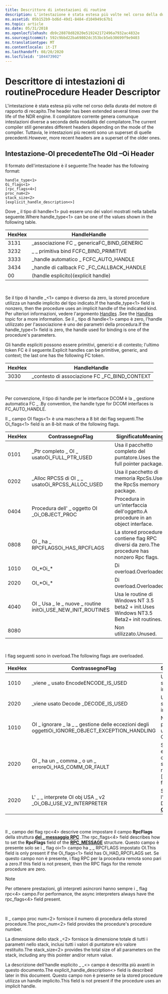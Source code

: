 ```yaml
---
title: Descrittore di intestazioni di routine
description: L'intestazione è stata estesa più volte nel corso della durata del motore di rapporto di recapito. Il compilatore corrente genera comunque intestazioni diverse a seconda della modalità del compilatore. Tuttavia, le intestazioni più recenti sono un superset di quelle precedenti.
ms.assetid: 05b152b9-bd6d-49d1-8484-d104949c67b1
ms.topic: article
ms.date: 05/31/2018
ms.openlocfilehash: db9c28878d82820e519242172496a7932ac4832e
ms.sourcegitcommit: 592c9bbd22ba69802dc353bcb5eb30699f9e9403
ms.translationtype: MT
ms.contentlocale: it-IT
ms.lasthandoff: 08/20/2020
ms.locfileid: "104473902"
---
```

# <a name="procedure-header-descriptor"></a><span data-ttu-id="c7d57-105">Descrittore di intestazioni di routine</span><span class="sxs-lookup"><span data-stu-id="c7d57-105">Procedure Header Descriptor</span></span>

<span data-ttu-id="c7d57-106">L'intestazione è stata estesa più volte nel corso della durata del motore di rapporto di recapito.</span><span class="sxs-lookup"><span data-stu-id="c7d57-106">The header has been extended several times over the life of the NDR engine.</span></span> <span data-ttu-id="c7d57-107">Il compilatore corrente genera comunque intestazioni diverse a seconda della modalità del compilatore.</span><span class="sxs-lookup"><span data-stu-id="c7d57-107">The current compiler still generates different headers depending on the mode of the compiler.</span></span> <span data-ttu-id="c7d57-108">Tuttavia, le intestazioni più recenti sono un superset di quelle precedenti.</span><span class="sxs-lookup"><span data-stu-id="c7d57-108">However, more recent headers are a superset of the older ones.</span></span>

## <a name="the-old-oi-header"></a><span data-ttu-id="c7d57-109">Intestazione-OI precedente</span><span class="sxs-lookup"><span data-stu-id="c7d57-109">The Old –Oi Header</span></span>

<span data-ttu-id="c7d57-110">Il formato dell'intestazione è il seguente:</span><span class="sxs-lookup"><span data-stu-id="c7d57-110">The header has the following format:</span></span>

``` syntax
handle_type<1> 
Oi_flags<1>
[rpc_flags<4>]
proc_num<2>  
stack_size<2>
[explicit_handle_description<>]
```

<span data-ttu-id="c7d57-111">Dove \_ il tipo di handle<1> può essere uno dei valori mostrati nella tabella seguente.</span><span class="sxs-lookup"><span data-stu-id="c7d57-111">Where handle\_type<1> can be one of the values shown in the following table.</span></span>



| <span data-ttu-id="c7d57-112">Hex</span><span class="sxs-lookup"><span data-stu-id="c7d57-112">Hex</span></span> | <span data-ttu-id="c7d57-113">Handle</span><span class="sxs-lookup"><span data-stu-id="c7d57-113">Handle</span></span>               |
|-----|----------------------|
| <span data-ttu-id="c7d57-114">31</span><span class="sxs-lookup"><span data-stu-id="c7d57-114">31</span></span>  | <span data-ttu-id="c7d57-115">\_associazione FC \_ generica</span><span class="sxs-lookup"><span data-stu-id="c7d57-115">FC\_BIND\_GENERIC</span></span>    |
| <span data-ttu-id="c7d57-116">32</span><span class="sxs-lookup"><span data-stu-id="c7d57-116">32</span></span>  | <span data-ttu-id="c7d57-117">\_ \_ primitiva bind FC</span><span class="sxs-lookup"><span data-stu-id="c7d57-117">FC\_BIND\_PRIMITIVE</span></span>  |
| <span data-ttu-id="c7d57-118">33</span><span class="sxs-lookup"><span data-stu-id="c7d57-118">33</span></span>  | <span data-ttu-id="c7d57-119">\_handle automatico \_ FC</span><span class="sxs-lookup"><span data-stu-id="c7d57-119">FC\_AUTO\_HANDLE</span></span>     |
| <span data-ttu-id="c7d57-120">34</span><span class="sxs-lookup"><span data-stu-id="c7d57-120">34</span></span>  | <span data-ttu-id="c7d57-121">\_handle di callback FC \_</span><span class="sxs-lookup"><span data-stu-id="c7d57-121">FC\_CALLBACK\_HANDLE</span></span> |
| <span data-ttu-id="c7d57-122">0</span><span class="sxs-lookup"><span data-stu-id="c7d57-122">0</span></span>   | <span data-ttu-id="c7d57-123">(handle esplicito)</span><span class="sxs-lookup"><span data-stu-id="c7d57-123">(explicit handle)</span></span>    |



 

<span data-ttu-id="c7d57-124">Se il tipo di handle \_<1> campo è diverso da zero, la stored procedure utilizza un handle implicito del tipo indicato.</span><span class="sxs-lookup"><span data-stu-id="c7d57-124">If the handle\_type<1> field is nonzero, then the procedure uses an implicit handle of the indicated kind.</span></span> <span data-ttu-id="c7d57-125">Per ulteriori informazioni, vedere l'argomento [Handles](handles.md) .</span><span class="sxs-lookup"><span data-stu-id="c7d57-125">See the [Handles](handles.md) topic for a more information.</span></span> <span data-ttu-id="c7d57-126">Se il \_ tipo di handle<1> campo è zero, l'handle utilizzato per l'associazione è uno dei parametri della procedura.</span><span class="sxs-lookup"><span data-stu-id="c7d57-126">If the handle\_type<1> field is zero, the handle used for binding is one of the procedure's parameters.</span></span>

<span data-ttu-id="c7d57-127">Gli handle espliciti possono essere primitivi, generici e di contesto; l'ultimo token FC è il seguente.</span><span class="sxs-lookup"><span data-stu-id="c7d57-127">Explicit handles can be primitive, generic, and context; the last one has the following FC token.</span></span>



| <span data-ttu-id="c7d57-128">Hex</span><span class="sxs-lookup"><span data-stu-id="c7d57-128">Hex</span></span> | <span data-ttu-id="c7d57-129">Handle</span><span class="sxs-lookup"><span data-stu-id="c7d57-129">Handle</span></span>            |
|-----|-------------------|
| <span data-ttu-id="c7d57-130">30</span><span class="sxs-lookup"><span data-stu-id="c7d57-130">30</span></span>  | <span data-ttu-id="c7d57-131">\_contesto di associazione FC \_</span><span class="sxs-lookup"><span data-stu-id="c7d57-131">FC\_BIND\_CONTEXT</span></span> |



 

<span data-ttu-id="c7d57-132">Per convenzione, il tipo di handle per le interfacce DCOM è la \_ gestione automatica FC \_ .</span><span class="sxs-lookup"><span data-stu-id="c7d57-132">By convention, the handle type for DCOM interfaces is FC\_AUTO\_HANDLE.</span></span>

<span data-ttu-id="c7d57-133">Il \_ campo OI flags<1> è una maschera a 8 bit dei flag seguenti.</span><span class="sxs-lookup"><span data-stu-id="c7d57-133">The Oi\_flags<1> field is an 8-bit mask of the following flags.</span></span>



| <span data-ttu-id="c7d57-134">Hex</span><span class="sxs-lookup"><span data-stu-id="c7d57-134">Hex</span></span> | <span data-ttu-id="c7d57-135">Contrassegno</span><span class="sxs-lookup"><span data-stu-id="c7d57-135">Flag</span></span>                         | <span data-ttu-id="c7d57-136">Significato</span><span class="sxs-lookup"><span data-stu-id="c7d57-136">Meaning</span></span>                                  |
|-----|------------------------------|------------------------------------------|
| <span data-ttu-id="c7d57-137">01</span><span class="sxs-lookup"><span data-stu-id="c7d57-137">01</span></span>  | <span data-ttu-id="c7d57-138">\_Ptr completo \_ OI \_ usato</span><span class="sxs-lookup"><span data-stu-id="c7d57-138">Oi\_FULL\_PTR\_USED</span></span>          | <span data-ttu-id="c7d57-139">Usa il pacchetto completo del puntatore.</span><span class="sxs-lookup"><span data-stu-id="c7d57-139">Uses the full pointer package.</span></span>           |
| <span data-ttu-id="c7d57-140">02</span><span class="sxs-lookup"><span data-stu-id="c7d57-140">02</span></span>  | <span data-ttu-id="c7d57-141">\_Alloc RPCSS di OI \_ \_ usato</span><span class="sxs-lookup"><span data-stu-id="c7d57-141">Oi\_RPCSS\_ALLOC\_USED</span></span>       | <span data-ttu-id="c7d57-142">Usa il pacchetto di memoria RpcSs.</span><span class="sxs-lookup"><span data-stu-id="c7d57-142">Uses the RpcSs memory package.</span></span>           |
| <span data-ttu-id="c7d57-143">04</span><span class="sxs-lookup"><span data-stu-id="c7d57-143">04</span></span>  | <span data-ttu-id="c7d57-144">Procedura dell' \_ oggetto OI \_</span><span class="sxs-lookup"><span data-stu-id="c7d57-144">Oi\_OBJECT\_PROC</span></span>             | <span data-ttu-id="c7d57-145">Procedura in un'interfaccia dell'oggetto.</span><span class="sxs-lookup"><span data-stu-id="c7d57-145">A procedure in an object interface.</span></span>      |
| <span data-ttu-id="c7d57-146">08</span><span class="sxs-lookup"><span data-stu-id="c7d57-146">08</span></span>  | <span data-ttu-id="c7d57-147">OI \_ ha \_ RPCFLAGS</span><span class="sxs-lookup"><span data-stu-id="c7d57-147">Oi\_HAS\_RPCFLAGS</span></span>            | <span data-ttu-id="c7d57-148">La stored procedure contiene flag RPC diversi da zero.</span><span class="sxs-lookup"><span data-stu-id="c7d57-148">The procedure has nonzero Rpc flags.</span></span>     |
| <span data-ttu-id="c7d57-149">10</span><span class="sxs-lookup"><span data-stu-id="c7d57-149">10</span></span>  | <span data-ttu-id="c7d57-150">OI\_\*</span><span class="sxs-lookup"><span data-stu-id="c7d57-150">Oi\_\*</span></span>                       | <span data-ttu-id="c7d57-151">Di overload.</span><span class="sxs-lookup"><span data-stu-id="c7d57-151">Overloaded.</span></span>                              |
| <span data-ttu-id="c7d57-152">20</span><span class="sxs-lookup"><span data-stu-id="c7d57-152">20</span></span>  | <span data-ttu-id="c7d57-153">OI\_\*</span><span class="sxs-lookup"><span data-stu-id="c7d57-153">Oi\_\*</span></span>                       | <span data-ttu-id="c7d57-154">Di overload.</span><span class="sxs-lookup"><span data-stu-id="c7d57-154">Overloaded.</span></span>                              |
| <span data-ttu-id="c7d57-155">40</span><span class="sxs-lookup"><span data-stu-id="c7d57-155">40</span></span>  | <span data-ttu-id="c7d57-156">OI \_ Usa \_ le \_ nuove \_ routine init</span><span class="sxs-lookup"><span data-stu-id="c7d57-156">Oi\_USE\_NEW\_INIT\_ROUTINES</span></span> | <span data-ttu-id="c7d57-157">Usa le routine di Windows NT 3.5 beta2 + init.</span><span class="sxs-lookup"><span data-stu-id="c7d57-157">Uses Windows NT3.5 Beta2+ init routines.</span></span> |
| <span data-ttu-id="c7d57-158">80</span><span class="sxs-lookup"><span data-stu-id="c7d57-158">80</span></span>  |                              | <span data-ttu-id="c7d57-159">Non utilizzato.</span><span class="sxs-lookup"><span data-stu-id="c7d57-159">Unused.</span></span>                                  |



 

<span data-ttu-id="c7d57-160">I flag seguenti sono in overload.</span><span class="sxs-lookup"><span data-stu-id="c7d57-160">The following flags are overloaded.</span></span>



| <span data-ttu-id="c7d57-161">Hex</span><span class="sxs-lookup"><span data-stu-id="c7d57-161">Hex</span></span> | <span data-ttu-id="c7d57-162">Contrassegno</span><span class="sxs-lookup"><span data-stu-id="c7d57-162">Flag</span></span>                                    | <span data-ttu-id="c7d57-163">Significato</span><span class="sxs-lookup"><span data-stu-id="c7d57-163">Meaning</span></span>                                             |
|-----|-----------------------------------------|-----------------------------------------------------|
| <span data-ttu-id="c7d57-164">10</span><span class="sxs-lookup"><span data-stu-id="c7d57-164">10</span></span>  | <span data-ttu-id="c7d57-165">\_viene \_ usato Encode</span><span class="sxs-lookup"><span data-stu-id="c7d57-165">ENCODE\_IS\_USED</span></span>                        | <span data-ttu-id="c7d57-166">Usato solo nella selezione.</span><span class="sxs-lookup"><span data-stu-id="c7d57-166">Used only in pickling.</span></span>                              |
| <span data-ttu-id="c7d57-167">20</span><span class="sxs-lookup"><span data-stu-id="c7d57-167">20</span></span>  | <span data-ttu-id="c7d57-168">\_viene usato Decode \_</span><span class="sxs-lookup"><span data-stu-id="c7d57-168">DECODE\_IS\_USED</span></span>                        | <span data-ttu-id="c7d57-169">Usato solo nella selezione.</span><span class="sxs-lookup"><span data-stu-id="c7d57-169">Used only in pickling.</span></span>                              |
| <span data-ttu-id="c7d57-170">10</span><span class="sxs-lookup"><span data-stu-id="c7d57-170">10</span></span>  | <span data-ttu-id="c7d57-171">OI \_ ignorare \_ la \_ \_ gestione delle eccezioni degli oggetti</span><span class="sxs-lookup"><span data-stu-id="c7d57-171">Oi\_IGNORE\_OBJECT\_EXCEPTION\_HANDLING</span></span> | <span data-ttu-id="c7d57-172">Non più usato (OLE precedente).</span><span class="sxs-lookup"><span data-stu-id="c7d57-172">Not used anymore (old OLE).</span></span>                         |
| <span data-ttu-id="c7d57-173">20</span><span class="sxs-lookup"><span data-stu-id="c7d57-173">20</span></span>  | <span data-ttu-id="c7d57-174">OI \_ ha un \_ comma \_ o un \_ errore</span><span class="sxs-lookup"><span data-stu-id="c7d57-174">Oi\_HAS\_COMM\_OR\_FAULT</span></span>                | <span data-ttu-id="c7d57-175">Solo in RPC non elaborata, \[ comunicazione \_ , stato di errore \_ \] .</span><span class="sxs-lookup"><span data-stu-id="c7d57-175">In raw RPC only, \[comm \_, fault\_status\].</span></span>        |
| <span data-ttu-id="c7d57-176">20</span><span class="sxs-lookup"><span data-stu-id="c7d57-176">20</span></span>  | <span data-ttu-id="c7d57-177">L' \_ \_ interprete OI obj USA \_ v2 \_</span><span class="sxs-lookup"><span data-stu-id="c7d57-177">Oi\_OBJ\_USE\_V2\_INTERPRETER</span></span>           | <span data-ttu-id="c7d57-178">Solo in DCOM usare l'interprete [**– OIF**](/windows/desktop/Midl/-oi) .</span><span class="sxs-lookup"><span data-stu-id="c7d57-178">In DCOM only, use [**–Oif**](/windows/desktop/Midl/-oi) interpreter.</span></span> |



 

<span data-ttu-id="c7d57-179">Il \_ campo dei flag rpc<4> descrive come impostare il campo **RpcFlags** della struttura [**del \_ messaggio RPC**](/windows/desktop/api/RpcdceP/ns-rpcdcep-rpc_message) .</span><span class="sxs-lookup"><span data-stu-id="c7d57-179">The rpc\_flags<4> field describes how to set the **RpcFlags** field of the [**RPC\_MESSAGE**](/windows/desktop/api/RpcdceP/ns-rpcdcep-rpc_message) structure.</span></span> <span data-ttu-id="c7d57-180">Questo campo è presente solo se i \_ flag oi<1> campo ha \_ \_ RPCFLAGS impostato OI.</span><span class="sxs-lookup"><span data-stu-id="c7d57-180">This field is only present if the Oi\_flags<1> field has Oi\_HAD\_RPCFLAGS set.</span></span> <span data-ttu-id="c7d57-181">Se questo campo non è presente, i flag RPC per la procedura remota sono pari a zero.</span><span class="sxs-lookup"><span data-stu-id="c7d57-181">If this field is not present, then the RPC flags for the remote procedure are zero.</span></span>

> [!Note]  
> <span data-ttu-id="c7d57-182">Per ottenere prestazioni, gli interpreti asincroni hanno sempre i \_ flag rpc<4> campo.</span><span class="sxs-lookup"><span data-stu-id="c7d57-182">For performance, the async interpreters always have the rpc\_flags<4> field present.</span></span>

 

<span data-ttu-id="c7d57-183">Il \_ campo proc num<2> fornisce il numero di procedura della stored procedure.</span><span class="sxs-lookup"><span data-stu-id="c7d57-183">The proc\_num<2> field provides the procedure's procedure number.</span></span>

<span data-ttu-id="c7d57-184">La dimensione dello stack \_<2> fornisce la dimensione totale di tutti i parametri nello stack, inclusi tutti i valori di puntatore e/o valore restituito.</span><span class="sxs-lookup"><span data-stu-id="c7d57-184">The stack\_size<2> provides the total size of all parameters on the stack, including any this pointer and/or return value.</span></span>

<span data-ttu-id="c7d57-185">La descrizione dell'handle esplicito \_ \_<> campo è descritta più avanti in questo documento.</span><span class="sxs-lookup"><span data-stu-id="c7d57-185">The explicit\_handle\_description<> field is described later in this document.</span></span> <span data-ttu-id="c7d57-186">Questo campo non è presente se la stored procedure utilizza un handle implicito.</span><span class="sxs-lookup"><span data-stu-id="c7d57-186">This field is not present if the procedure uses an implicit handle.</span></span>

 

 